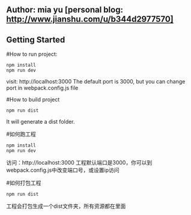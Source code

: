 ## Author: mia yu [personal blog: http://www.jianshu.com/u/b344d2977570]
## Getting Started

#How to run project:

```
npm install 
npm run dev
```
visit: http://localhost:3000
The default port is 3000, but you can change port in webpack.config.js file

#How to build project
```
npm run dist
```
It will generate a dist folder.


#如何跑工程
```
npm install 
npm run dev
```
访问：http://localhost:3000
工程默认端口是3000，你可以到webpack.config.js中改变端口号，或设置ip访问

#如何打包工程
```
npm run dist
```
工程会打包生成一个dist文件夹，所有资源都在里面